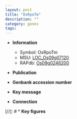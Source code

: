 ```yaml
---
layout: post
title: "OsRpoTm"
description: ""
category: genes
tags: 
---
```


* **Information**  
    + Symbol: OsRpoTm  
    + MSU: [LOC_Os09g07120](http://rice.uga.edu/cgi-bin/ORF_infopage.cgi?orf=LOC_Os09g07120)  
    + RAPdb: [Os09g0246200](http://rapdb.dna.affrc.go.jp/viewer/gbrowse_details/irgsp1?name=Os09g0246200)  

* **Publication**  

* **Genbank accession number**  

* **Key message**  

* **Connection**  

[//]: # * **Key figures**  



